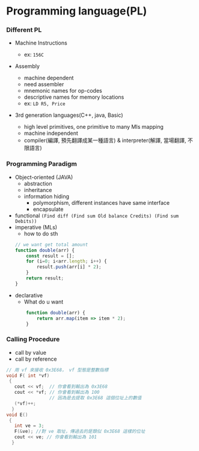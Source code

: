 # Programming language(PL)

### Different PL

- Machine Instructions
    - ex: `156C`
- Assembly
    - machine dependent
    - need assembler
    - mnemonic names for op-codes
    - descriptive names for memory locations
    - ex: `LD R5, Price`

- 3rd generation languages(C++, java, Basic)
    - high level primitives, one primitive to many MIs mapping 
    - machine independent
    - compiler(編譯, 預先翻譯成某一種語言) & interpreter(解譯, 當場翻譯, 不限語言)

### Programming Paradigm
- Object-oriented (JAVA)
    - abstraction
    - inheritance
    - information hiding
        - polymorphism, different instances have same interface
        - encapsulate
- functional
        `(Find diff (Find sum Old balance Credits) (Find sum Debits))`
- imperative (MLs)
    - how to do sth 
    ```javascript
    // we want get total amount
    function double(arr) {
        const result = [];
        for (i=0; i<arr.length; i++) {
            result.push(arr[i] * 2);
        }
        return result;
    }
    ```
- declarative
    - What do u want
    ```javascript
        function double(arr) {
            return arr.map(item => item * 2);
        }
    ```

### Calling Procedure
- call by value
- call by reference

``` C++
// 用 vf 來接收 0x3E68， vf 型態是整數指標
void F( int *vf)
 { 
   cout << vf;  // 你會看到輸出為 0x3E68
   cout << *vf; // 你會看到輸出為 100
                // 因為是去提取 0x3E68 這個位址上的數值
   (*vf)++;
  }
void E()
 {
   int ve = 3;
   F(&ve); //對 ve 取址，傳過去的是類似 0x3E68 這樣的位址
   cout << ve; // 你會看到輸出為 101
  }
```
    



